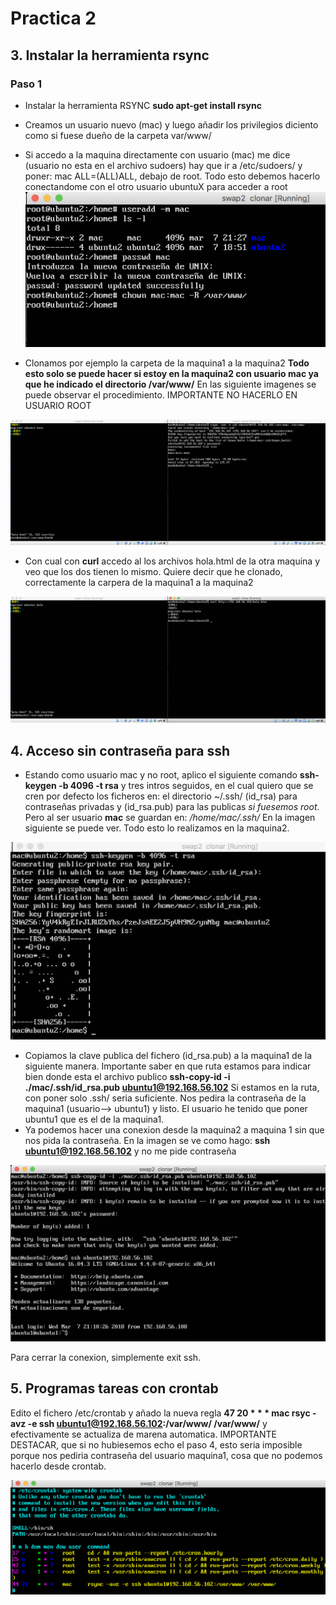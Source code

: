 # Practica 2
## 3. Instalar la herramienta rsync
### Paso 1
+ Instalar la herramienta RSYNC 
**sudo apt-get install rsync**
+ Creamos un usuario nuevo (mac) y luego añadir los privilegios diciento como si fuese dueño de la carpeta var/www/
+ Si accedo a la maquina directamente con usuario (mac) me dice (usuario no esta en el archivo sudoers)
hay que ir a /etc/sudoers/ y poner: mac ALL=(ALL)ALL, debajo de root.
Todo esto debemos hacerlo conectandome con el otro usuario ubuntuX para acceder a root
![img1](https://github.com/miguelUGR/swap1718/blob/master/Practicas/practica2/img1.png)


+ Clonamos por ejemplo la carpeta de la maquina1 a la maquina2
**Todo esto solo se puede hacer si estoy en la maquina2 con usuario mac ya que he indicado el directorio /var/www/**
En las siguiente imagenes se puede observar el procedimiento.
IMPORTANTE NO HACERLO EN USUARIO ROOT

![img2](https://github.com/miguelUGR/swap1718/blob/master/Practicas/practica2/img2.png)

+ Con cual con **curl** accedo al los archivos hola.html de la otra maquina
y veo que los dos tienen lo mismo.
Quiere decir que he clonado, correctamente la carpera de la maquina1 a la maquina2

![img3](https://github.com/miguelUGR/swap1718/blob/master/Practicas/practica2/img3.png)

## 4. Acceso sin contraseña para ssh
+ Estando como usuario mac y no root, aplico el siguiente comando
**ssh-keygen -b 4096 -t rsa**
y tres intros seguidos, en el cual quiero que se cren por defecto los ficheros en:
el directorio ~/.ssh/  (id_rsa) para contraseñas privadas y (id_rsa.pub) para las publicas 
*si fuesemos root*.
Pero al ser usuario **mac** se guardan en: */home/mac/.ssh/*
En la imagen siguiente se puede ver.
Todo esto lo realizamos en la maquina2.

![img4](https://github.com/miguelUGR/swap1718/blob/master/Practicas/practica2/img4.png)

+ Copiamos la clave publica del fichero (id_rsa.pub) a la maquina1 de la siguiente manera.
Importante saber en que ruta estamos para indicar bien donde esta el archivo publico
**ssh-copy-id -i ./mac/.ssh/id_rsa.pub ubuntu1@192.168.56.102**
Si estamos en la ruta, con poner solo .ssh/ seria suficiente.
Nos pedira la contraseña de la maquina1 (usuario--> ubuntu1) y listo.
El usuario he tenido que poner ubuntu1 que es el de la maquina1.
+ Ya podemos hacer una conexion desde la maquina2 a maquina 1 sin que nos pida la 
contraseña.
En la imagen se ve como hago: **ssh ubuntu1@192.168.56.102** y no me pide contraseña

![img5](https://github.com/miguelUGR/swap1718/blob/master/Practicas/practica2/img5.png)

Para cerrar la conexion, simplemente exit ssh.

## 5. Programas tareas con crontab
Edito el fichero /etc/crontab y añado la nueva regla
**47 20 * * * mac  rsyc -avz -e ssh ubuntu1@192.168.56.102:/var/www/ /var/www/**
y efectivamente se actualiza de marena automatica.
IMPORTANTE DESTACAR, que si no hubiesemos echo el paso 4, esto seria imposible porque 
nos pediria contraseña del usuario maquina1, cosa que no podemos hacerlo desde crontab.

![img6](https://github.com/miguelUGR/swap1718/blob/master/Practicas/practica2/img6.png)

